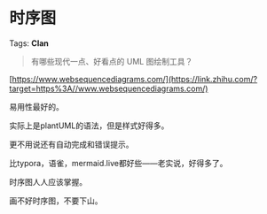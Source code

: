 # 时序图

Tags: **Clan**

> 有哪些现代一点、好看点的 UML 图绘制工具？



[https://www.websequencediagrams.com/](https://link.zhihu.com/?target=https%3A//www.websequencediagrams.com/)

易用性最好的。

实际上是plantUML的语法，但是样式好得多。

更不用说还有自动完成和错误提示。

比typora，语雀，mermaid.live都好些——老实说，好得多了。

时序图人人应该掌握。

画不好时序图，不要下山。



